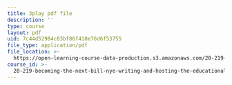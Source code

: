 ```yaml
---
title: 3play pdf file
description: ''
type: course
layout: pdf
uid: 7c44d52984c83bf86f418e76d6f53755
file_type: application/pdf
file_location: >-
  https://open-learning-course-data-production.s3.amazonaws.com/20-219-becoming-the-next-bill-nye-writing-and-hosting-the-educational-show-january-iap-2015/7c44d52984c83bf86f418e76d6f53755_VBgVRviSKek.pdf
course_id: >-
  20-219-becoming-the-next-bill-nye-writing-and-hosting-the-educational-show-january-iap-2015
---
```

